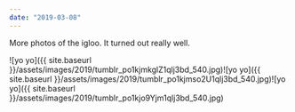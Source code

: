 ```yaml
---
date: "2019-03-08"
---
```


More photos of the igloo. It turned out really well.

![yo yo]({{ site.baseurl }}/assets/images/2019/tumblr_po1kjmkglZ1qlj3bd_540.jpg)![yo yo]({{ site.baseurl }}/assets/images/2019/tumblr_po1kjmso2U1qlj3bd_540.jpg)![yo yo]({{ site.baseurl }}/assets/images/2019/tumblr_po1kjo9Yjm1qlj3bd_540.jpg)
